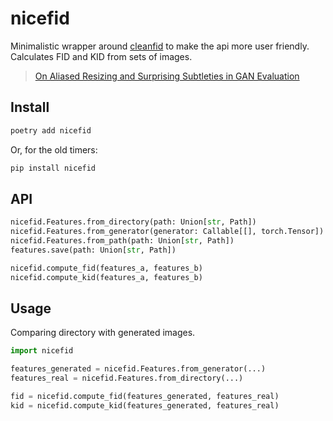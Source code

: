 # nicefid

Minimalistic wrapper around [cleanfid](https://github.com/GaParmar/clean-fid) to make the api more user friendly. Calculates FID and KID from sets of images.

> [On Aliased Resizing and Surprising Subtleties in GAN Evaluation](https://arxiv.org/abs/2104.11222)

## Install

```bash
poetry add nicefid
```

Or, for the old timers:

```bash
pip install nicefid
```

## API

```python
nicefid.Features.from_directory(path: Union[str, Path])
nicefid.Features.from_generator(generator: Callable[[], torch.Tensor])  # NCHW
nicefid.Features.from_path(path: Union[str, Path])
features.save(path: Union[str, Path])

nicefid.compute_fid(features_a, features_b)
nicefid.compute_kid(features_a, features_b)
```

## Usage

Comparing directory with generated images.

```python
import nicefid

features_generated = nicefid.Features.from_generator(...)
features_real = nicefid.Features.from_directory(...)

fid = nicefid.compute_fid(features_generated, features_real)
kid = nicefid.compute_kid(features_generated, features_real)
```
